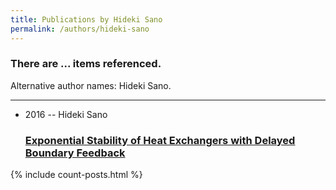 ```yaml
---
title: Publications by Hideki Sano
permalink: /authors/hideki-sano
---
```


<h3 id="number-posts">There are ... items referenced.</h3>
<p id='info-authors'>Alternative author names: Hideki Sano.</p>
<hr />
<ul class="post-list">
<li><span class='post-meta'>2016 -- Hideki Sano</span><h3><a class='post-link' href="{{ site.baseurl }}/exponential-stability-of-heat-exchangers-with-delayed-boundary-feedback">Exponential Stability of Heat Exchangers with Delayed Boundary Feedback</a></h3></li>

</ul>
{% include count-posts.html %}
